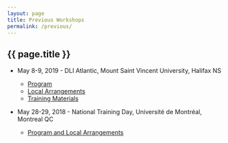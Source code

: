 ```yaml
---
layout: page
title: Previous Workshops
permalink: /previous/
---
```


## {{ page.title }}

- May 8-9, 2019 - DLI Atlantic, Mount Saint Vincent University, Halifax NS
  - [Program](/schedule-2019)
  - [Local Arrangements](/local-arrangements-2019)
  - [Training Materials](https://cudo.carleton.ca/dli-training/4345)

- May 28-29, 2018 - National Training Day, Université de Montréal, Montreal QC
  - [Program and Local Arrangements](https://accoleds.org/previous-accoleds/dli-national/)
